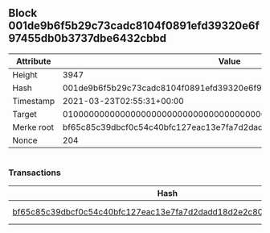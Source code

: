 ## Block 001de9b6f5b29c73cadc8104f0891efd39320e6f97455db0b3737dbe6432cbbd

Attribute | Value
--- | ---
Height | 3947
Hash | 001de9b6f5b29c73cadc8104f0891efd39320e6f97455db0b3737dbe6432cbbd
Timestamp | 2021-03-23T02:55:31+00:00
Target | 0100000000000000000000000000000000000000000000000000000000000000
Merke root | bf65c85c39dbcf0c54c40bfc127eac13e7fa7d2dadd18d2e2c80f3be74268973
Nonce | 204

```

```

### Transactions

Hash | Amount
--- | ---
[bf65c85c39dbcf0c54c40bfc127eac13e7fa7d2dadd18d2e2c80f3be74268973](bf65c85c39dbcf0c54c40bfc127eac13e7fa7d2dadd18d2e2c80f3be74268973.md) | 10.00000000 SKEPTI 
